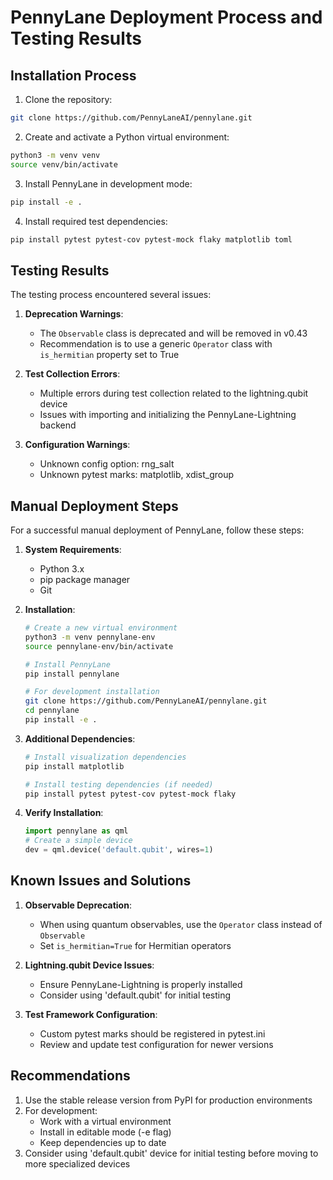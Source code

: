 # PennyLane Deployment Process and Testing Results

## Installation Process

1. Clone the repository:
```bash
git clone https://github.com/PennyLaneAI/pennylane.git
```

2. Create and activate a Python virtual environment:
```bash
python3 -m venv venv
source venv/bin/activate
```

3. Install PennyLane in development mode:
```bash
pip install -e .
```

4. Install required test dependencies:
```bash
pip install pytest pytest-cov pytest-mock flaky matplotlib toml
```

## Testing Results

The testing process encountered several issues:

1. **Deprecation Warnings**: 
   - The `Observable` class is deprecated and will be removed in v0.43
   - Recommendation is to use a generic `Operator` class with `is_hermitian` property set to True

2. **Test Collection Errors**:
   - Multiple errors during test collection related to the lightning.qubit device
   - Issues with importing and initializing the PennyLane-Lightning backend

3. **Configuration Warnings**:
   - Unknown config option: rng_salt
   - Unknown pytest marks: matplotlib, xdist_group

## Manual Deployment Steps

For a successful manual deployment of PennyLane, follow these steps:

1. **System Requirements**:
   - Python 3.x
   - pip package manager
   - Git

2. **Installation**:
   ```bash
   # Create a new virtual environment
   python3 -m venv pennylane-env
   source pennylane-env/bin/activate

   # Install PennyLane
   pip install pennylane

   # For development installation
   git clone https://github.com/PennyLaneAI/pennylane.git
   cd pennylane
   pip install -e .
   ```

3. **Additional Dependencies**:
   ```bash
   # Install visualization dependencies
   pip install matplotlib

   # Install testing dependencies (if needed)
   pip install pytest pytest-cov pytest-mock flaky
   ```

4. **Verify Installation**:
   ```python
   import pennylane as qml
   # Create a simple device
   dev = qml.device('default.qubit', wires=1)
   ```

## Known Issues and Solutions

1. **Observable Deprecation**:
   - When using quantum observables, use the `Operator` class instead of `Observable`
   - Set `is_hermitian=True` for Hermitian operators

2. **Lightning.qubit Device Issues**:
   - Ensure PennyLane-Lightning is properly installed
   - Consider using 'default.qubit' for initial testing

3. **Test Framework Configuration**:
   - Custom pytest marks should be registered in pytest.ini
   - Review and update test configuration for newer versions

## Recommendations

1. Use the stable release version from PyPI for production environments
2. For development:
   - Work with a virtual environment
   - Install in editable mode (-e flag)
   - Keep dependencies up to date
3. Consider using 'default.qubit' device for initial testing before moving to more specialized devices